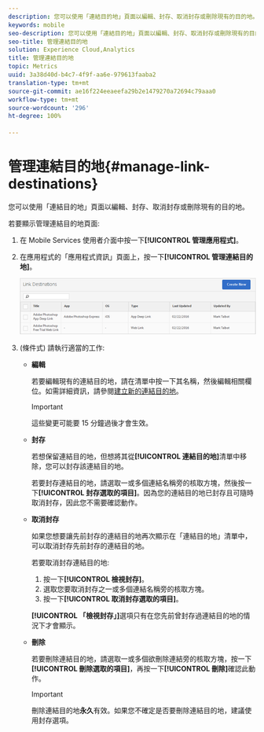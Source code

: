 ```yaml
---
description: 您可以使用「連結目的地」頁面以編輯、封存、取消封存或刪除現有的目的地。
keywords: mobile
seo-description: 您可以使用「連結目的地」頁面以編輯、封存、取消封存或刪除現有的目的地。
seo-title: 管理連結目的地
solution: Experience Cloud,Analytics
title: 管理連結目的地
topic: Metrics
uuid: 3a38d40d-b4c7-4f9f-aa6e-979613faaba2
translation-type: tm+mt
source-git-commit: ae16f224eeaeefa29b2e1479270a72694c79aaa0
workflow-type: tm+mt
source-wordcount: '296'
ht-degree: 100%

---
```



# 管理連結目的地{#manage-link-destinations}

您可以使用「連結目的地」頁面以編輯、封存、取消封存或刪除現有的目的地。

若要顯示管理連結目的地頁面:

1. 在 Mobile Services 使用者介面中按一下&#x200B;**[!UICONTROL 管理應用程式]**。
1. 在應用程式的「應用程式資訊」頁面上，按一下&#x200B;**[!UICONTROL 管理連結目的地]**。

   ![連結目的地](assets/link_destinations_list.png)

1. (條件式) 請執行適當的工作:

   * **編輯**

      若要編輯現有的連結目的地，請在清單中按一下其名稱，然後編輯相關欄位。如需詳細資訊，請參閱[建立新的連結目的地](/help/using/acquisition-main/c-manage-link-destinations/t-create-new-app-deep-link-destination.md)。

      >[!IMPORTANT]
      >
      >這些變更可能要 15 分鐘過後才會生效。

   * **封存**

      若想保留連結目的地，但想將其從&#x200B;**[!UICONTROL 連結目的地]**&#x200B;清單中移除，您可以封存該連結目的地。

      若要封存連結目的地，請選取一或多個連結名稱旁的核取方塊，然後按一下&#x200B;**[!UICONTROL 封存選取的項目]**。因為您的連結目的地已封存且可隨時取消封存，因此您不需要確認動作。

   * **取消封存**

      如果您想要讓先前封存的連結目的地再次顯示在「連結目的地」清單中，可以取消封存先前封存的連結目的地。

      若要取消封存連結目的地:

      1. 按一下&#x200B;**[!UICONTROL 檢視封存]**。
      1. 選取您要取消封存之一或多個連結名稱旁的核取方塊。
      1. 按一下&#x200B;**[!UICONTROL 取消封存選取的項目]**。

      **[!UICONTROL 「檢視封存」]**&#x200B;選項只有在您先前曾封存過連結目的地的情況下才會顯示。

   * **刪除**

      若要刪除連結目的地，請選取一或多個欲刪除連結旁的核取方塊，按一下&#x200B;**[!UICONTROL 刪除選取的項目]**，再按一下&#x200B;**[!UICONTROL 刪除]**&#x200B;確認此動作。

      >[!IMPORTANT]
      >
      >刪除連結目的地&#x200B;**永久**&#x200B;有效。如果您不確定是否要刪除連結目的地，建議使用封存選項。



